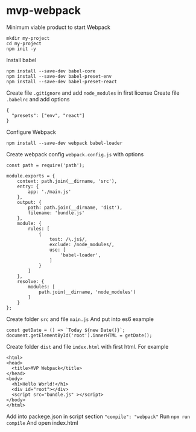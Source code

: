 # mvp-webpack
Minimum viable product to start Webpack
```
mkdir my-project
cd my-project
npm init -y
```
Install babel
```
npm install --save-dev babel-core
npm install --save-dev babel-preset-env
npm install --save-dev babel-preset-react
```

Create file `.gitignore` and add `node_modules` in first license
Create file `.babelrc` and add options

```
{
  "presets": ["env", "react"]
}
```

Configure Webpack
```
npm install --save-dev webpack babel-loader
```

Create webpack config `webpack.config.js`
with options
```
const path = require('path');

module.exports = {
    context: path.join(__dirname, 'src'),
    entry: {
        app: './main.js'
    },
    output: {
        path: path.join(__dirname, 'dist'),
        filename: 'bundle.js'
    },
    module: {
        rules: [
            {
                test: /\.js$/,
                exclude: /node_modules/,
                use: [
                    'babel-loader',
                ]
            }
        ]
    },
    resolve: {
        modules: [
            path.join(__dirname, 'node_modules')
        ]
    }
};
```

Create folder `src` and file `main.js`
And put into es6 example
```
const getDate = () => `Today ${new Date()}`;
document.getElementById('root').innerHTML = getDate();
```

Create folder `dist` and file `index.html`
with first html. For example
```
<html>
<head>
  <title>MVP Webpack</title>
</head>
<body>
  <h1>Hello World!</h1>
  <div id="root"></div>
  <script src="bundle.js" ></script>
</body>
</html>
```
Add into packege.json in script section `"compile": "webpack"`
Run `npm run compile`
And open index.html
 
